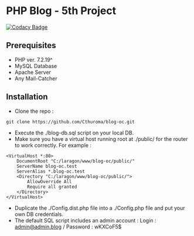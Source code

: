 # PHP Blog - 5th Project
[![Codacy Badge](https://app.codacy.com/project/badge/Grade/908c43f5064c4e97920f6dc6c701e0e4)](https://www.codacy.com/manual/Cthuroma/blog-oc/dashboard?utm_source=github.com&amp;utm_medium=referral&amp;utm_content=Cthuroma/blog-oc&amp;utm_campaign=Badge_Grade)
## Prerequisites
-  PHP ver. 7.2.19^
-  MySQL Database
-  Apache Server
-  Any Mail-Catcher
## Installation
-  Clone the repo :
```shell script
git clone https://github.com/Cthuroma/blog-oc.git
```
-  Execute the ./blog-db.sql script on your local DB.
-  Make sure you have a virtual host running root at ./public/ for the router to work correctly. For example :
```apacheconfig
<VirtualHost *:80>
    DocumentRoot "C:/laragon/www/blog-oc/public/"
    ServerName blog-oc.test
    ServerAlias *.blog-oc.test
    <Directory "C:/laragon/www/blog-oc/public/">
        AllowOverride All
        Require all granted
    </Directory>
</VirtualHost>
```
-  Duplicate the ./Config.dist.php file into a ./Config.php file and put your own DB credentials.
-  The default SQL script includes an admin account : Login :
  admin@admin.blog / Password : wKXCoF5$
